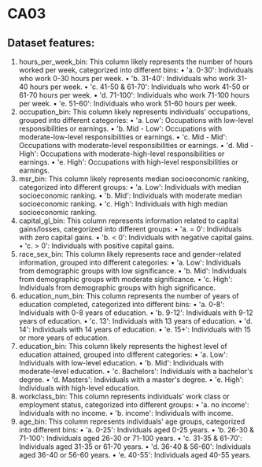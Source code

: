 # CA03


## Dataset features:
1. hours_per_week_bin: This column likely represents the number of hours worked per week, categorized into different bins:
	• 'a. 0-30': Individuals who work 0-30 hours per week.
	• 'b. 31-40': Individuals who work 31-40 hours per week.
	• 'c. 41-50 & 61-70': Individuals who work 41-50 or 61-70 hours per week.
	• 'd. 71-100': Individuals who work 71-100 hours per week.
	• 'e. 51-60': Individuals who work 51-60 hours per week.
2. occupation_bin: This column likely represents individuals' occupations, grouped into different categories:
	• 'a. Low': Occupations with low-level responsibilities or earnings.
	• 'b. Mid - Low': Occupations with moderate-low-level responsibilities or earnings.
	• 'c. Mid - Mid': Occupations with moderate-level responsibilities or earnings.
	• 'd. Mid - High': Occupations with moderate-high-level responsibilities or earnings.
	• 'e. High': Occupations with high-level responsibilities or earnings.
3. msr_bin: This column likely represents median socioeconomic ranking, categorized into different groups:
	• 'a. Low': Individuals with median socioeconomic ranking.
	• 'b. Mid': Individuals with moderate median socioeconomic ranking.
	• 'c. High': Individuals with high median socioeconomic ranking.
4. capital_gl_bin: This column represents information related to capital gains/losses, categorized into different groups:
	• 'a. = 0': Individuals with zero capital gains.
	• 'b. < 0': Individuals with negative capital gains.
	• 'c. > 0': Individuals with positive capital gains.
5. race_sex_bin: This column likely represents race and gender-related information, grouped into different categories:
	• 'a. Low': Individuals from demographic groups with low significance.
	• 'b. Mid': Individuals from demographic groups with moderate significance.
	• 'c. High': Individuals from demographic groups with high significance.
6. education_num_bin: This column represents the number of years of education completed, categorized into different bins:
	• 'a. 0-8': Individuals with 0-8 years of education.
	• 'b. 9-12': Individuals with 9-12 years of education.
	• 'c. 13': Individuals with 13 years of education.
	• 'd. 14': Individuals with 14 years of education.
	• 'e. 15+': Individuals with 15 or more years of education.
7. education_bin: This column likely represents the highest level of education attained, grouped into different categories:
	• 'a. Low': Individuals with low-level education.
	• 'b. Mid': Individuals with moderate-level education.
	• 'c. Bachelors': Individuals with a bachelor's degree.
	• 'd. Masters': Individuals with a master's degree.
	• 'e. High': Individuals with high-level education.
8. workclass_bin: This column represents individuals' work class or employment status, categorized into different groups:
	• 'a. no income': Individuals with no income.
	• 'b. income': Individuals with income.
9. age_bin: This column represents individuals' age groups, categorized into different bins:
	• 'a. 0-25': Individuals aged 0-25 years.
	• 'b. 26-30 & 71-100': Individuals aged 26-30 or 71-100 years.
	• 'c. 31-35 & 61-70': Individuals aged 31-35 or 61-70 years.
	• 'd. 36-40 & 56-60': Individuals aged 36-40 or 56-60 years.
	• 'e. 40-55': Individuals aged 40-55 years.
